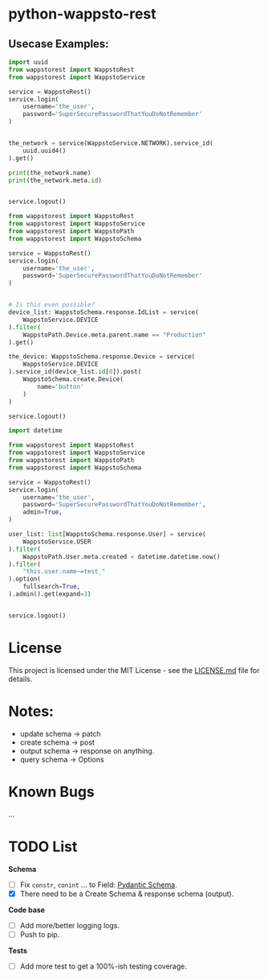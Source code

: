 python-wappsto-rest
===============================================================================






Usecase Examples:
-------------------------------------------------------------------------------

```python
import uuid
from wappstorest import WappstoRest
from wappstorest import WappstoService

service = WappstoRest()
service.login(
    username='the_user',
    password='SuperSecurePasswordThatYouDoNotRemember'
)


the_network = service(WappstoService.NETWORK).service_id(
    uuid.uuid4()
).get()

print(the_network.name)
print(the_network.meta.id)


service.logout()
```

```python
from wappstorest import WappstoRest
from wappstorest import WappstoService
from wappstorest import WappstoPath
from wappstorest import WappstoSchema

service = WappstoRest()
service.login(
    username='the_user',
    password='SuperSecurePasswordThatYouDoNotRemember'
)


# Is this even possible?
device_list: WappstoSchema.response.IdList = service(
    WappstoService.DEVICE
).filter(
    WappstoPath.Device.meta.parent.name == "Production"
).get()

the_device: WappstoSchema.response.Device = service(
    WappstoService.DEVICE
).service_id(device_list.id[0]).post(
    WappstoSchema.create.Device(
        name='button'
    )
)

service.logout()
```


```python
import datetime

from wappstorest import WappstoRest
from wappstorest import WappstoService
from wappstorest import WappstoPath
from wappstorest import WappstoSchema

service = WappstoRest()
service.login(
    username='the_user',
    password='SuperSecurePasswordThatYouDoNotRemember',
    admin=True,
)

user_list: list[WappstoSchema.response.User] = service(
    WappstoService.USER
).filter(
    WappstoPath.User.meta.created < datetime.datetime.now()
).filter(
    "this.user.name~=test_"
).option(
    fullsearch=True,
).admin().get(expand=3)


service.logout()
```

License
===============================================================================

This project is licensed under the MIT License - see the [LICENSE.md](LICENSE.md) file for details.


Notes:
===============================================================================
 * update schema -> patch
 * create schema -> post
 * output schema -> response on anything.
 * query schema -> Options


Known Bugs
===============================================================================
 ...


TODO List
===============================================================================
**Schema**
 * [ ] Fix `constr`, `conint` ... to Field: [Pydantic Schema](https://docs.pydantic.dev/usage/schema/).
 * [x] There need to be a Create Schema & response schema (output).

**Code base**
 * [ ] Add more/better logging logs.
 * [ ] Push to pip.

**Tests**
 * [ ] Add more test to get a 100%-ish testing coverage.

